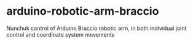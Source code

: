 # arduino-robotic-arm-braccio
Nunchuk control of Arduino Braccio robotic arm, in both individual joint control and coordinate system movements
